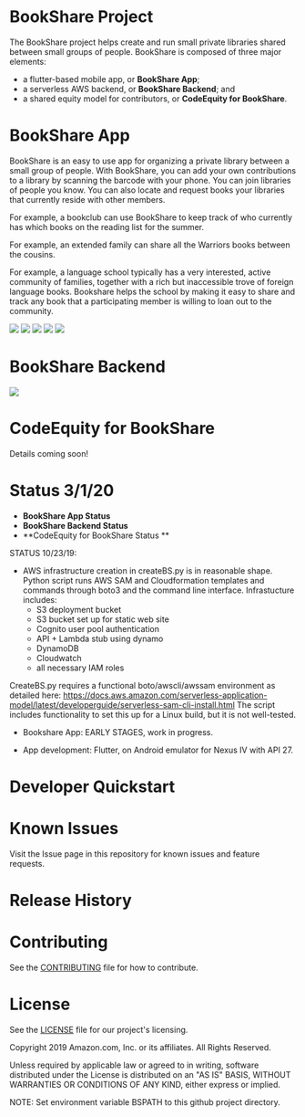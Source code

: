 # BookShare Project

The BookShare project helps create and run small private libraries
shared between small groups of people.  BookShare is composed of three
major elements:

 * a flutter-based mobile app, or **BookShare App**; 
 * a serverless AWS backend, or **BookShare Backend**; and
 * a shared equity model for contributors, or **CodeEquity for BookShare**.

# BookShare App

BookShare is an easy to use app for organizing a private library
between a small group of people.  With BookShare, you can add your own
contributions to a library by scanning the barcode with your phone.
You can join libraries of people you know.  You can also locate and
request books your libraries that currently reside with other members.

For example, a bookclub can use BookShare to keep track of who
currently has which books on the reading list for the summer.

For example, an extended family can share all the Warriors books
between the cousins.

For example, a language school typically has a very interested, active
community of families, together with a rich but inaccessible trove of
foreign language books.  Bookshare helps the school by making it easy
to share and track any book that a participating member is willing to
loan out to the community.

![](doc/images/bookshare_home.jpg)
![](doc/images/bookshare_search.jpg)
![](doc/images/bookshare_detail.jpg)
![](doc/images/bookshare_share.jpg)
![](doc/images/bookshare_request.jpg)

# BookShare Backend

![](doc/images/bookshare-backend.png)

# CodeEquity for BookShare

Details coming soon!

# Status 3/1/20

 * **BookShare App Status**
 * **BookShare Backend Status**
 * **CodeEquity for BookShare Status **


STATUS 10/23/19:
 * AWS infrastructure creation in createBS.py is in reasonable shape.
   Python script runs AWS SAM and Cloudformation templates and
   commands through boto3 and the command line interface.
   Infrastucture includes: 
   - S3 deployment bucket
   - S3 bucket set up for static web site
   - Cognito user pool authentication
   - API + Lambda stub using dynamo
   - DynamoDB
   - Cloudwatch
   - all necessary IAM roles

  CreateBS.py requires a functional boto/awscli/awssam environment as
  detailed here: https://docs.aws.amazon.com/serverless-application-model/latest/developerguide/serverless-sam-cli-install.html
  The script includes functionality to set this up for a Linux build,
  but it is not well-tested.

 * Bookshare App:  EARLY STAGES, work in progress.

 * App development:  Flutter, on Android emulator for Nexus IV
   with API 27.


# Developer Quickstart

# Known Issues

Visit the Issue page in this repository for known issues and feature requests.

# Release History

# Contributing

See the [CONTRIBUTING](CONTRIBUTING.md) file for how to contribute.

# License

See the [LICENSE](LICENSE) file for our project's licensing.

Copyright 2019 Amazon.com, Inc. or its affiliates. All Rights Reserved.

Unless required by applicable law or agreed to in writing, software distributed under the License is distributed on an "AS IS" BASIS, WITHOUT WARRANTIES OR CONDITIONS OF ANY KIND, either express or implied. 


NOTE: Set environment variable BSPATH to this github project directory.


